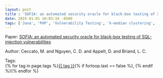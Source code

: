 ```yaml
---
layout: post
title : 'SOFIA: an automated security oracle for black-box testing of SQL-injection vulnerabilities'
date: 2025-01-01 10:03:19 -0500
tags: ['Java', 'PHP', 'Vulnerability Testing', 'k-median clustering', 'Parse Tree']
---
```

Paper: [SOFIA: an automated security oracle for black-box testing of SQL-injection vulnerabilities](https://dl.acm.org/doi/abs/10.1145/2970276.2970343?casa_token=X3F33lThJdUAAAAA:l2EhPPiX8tr3fomIBgKK_0-9w43ke2m-dSqCHaD6Y7xjlXAEVWYORzN5RKf3HT7b3AhqoLzKg8Y)

Author: Ceccato, M. and Nguyen, C. D. and Appelt, D. and Briand, L. C.




 Tags:  
        <span>{% for tag in page.tags %}<a href="{{ site.baseurl }}tags/#{{ tag | slugify }}">{{ tag }}</a>{% if forloop.last == false %}, {% endif %}{% endfor %}</span>
